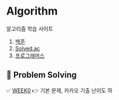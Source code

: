 # Algorithm

알고리즘 학습 사이트 

1. [백준](https://www.acmicpc.net)
2. [Solved.ac](https://solved.ac)  
3. [프로그래머스](https://programmers.co.kr)  


## :dolphin: Problem Solving

✅  [WEEK0](https://github.com/Dev-StudyGroup/Algorithm/tree/main/Week_0) 👉 기본 문제, 카카오 기출 난이도 하

<!--
:white_large_square: 0) BOJ Level 1,2  
:white_large_square: 1) 이것이 코딩 테스트다.  
:white_large_square: 2) BOJ Level 3까지  
:white_large_square: 3) BOJ Level 4까지  
:white_large_square: 4) 프로그래머스 유형별 문제풀기 (전체 다)  
:white_large_square: 5) BOJ Level 5까지    
:white_large_square: 6) samsung 기출 문제 40개 (골드 1~5)  
:white_large_square: 7) 카카오 기출 문제  
-->
